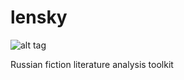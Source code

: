 # lensky


![alt tag](https://github.com/DDPronin/lensky/Lensky_badge.png)

Russian fiction literature analysis toolkit
